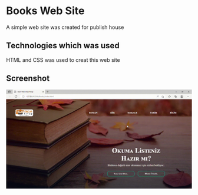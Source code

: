 <h1>Books Web Site</h1>

<p>A simple web site was created for publish house</p>

<h2>Technologies which was used</h2>

<p>HTML and CSS was used to creat this web site</p>

<h2>Screenshot</h2>

![](ekran.gif)
